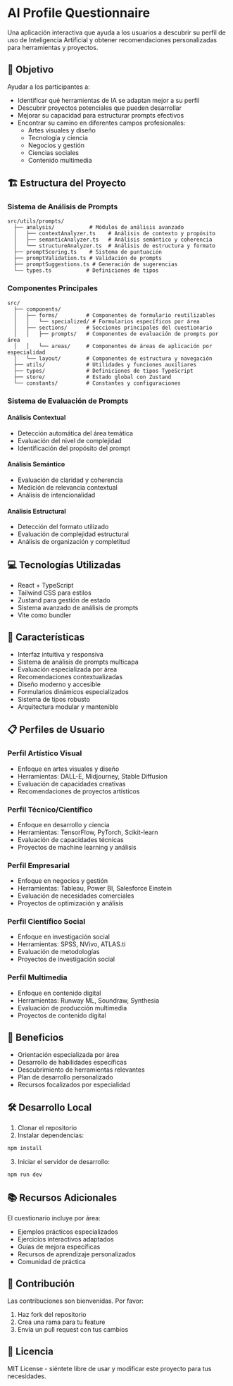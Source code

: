 # AI Profile Questionnaire

Una aplicación interactiva que ayuda a los usuarios a descubrir su perfil de uso de Inteligencia Artificial y obtener recomendaciones personalizadas para herramientas y proyectos.

## 🎯 Objetivo

Ayudar a los participantes a:
- Identificar qué herramientas de IA se adaptan mejor a su perfil
- Descubrir proyectos potenciales que pueden desarrollar
- Mejorar su capacidad para estructurar prompts efectivos
- Encontrar su camino en diferentes campos profesionales:
  - Artes visuales y diseño
  - Tecnología y ciencia
  - Negocios y gestión
  - Ciencias sociales
  - Contenido multimedia

## 🏗 Estructura del Proyecto

### Sistema de Análisis de Prompts
```
src/utils/prompts/
  ├── analysis/           # Módulos de análisis avanzado
  │   ├── contextAnalyzer.ts    # Análisis de contexto y propósito
  │   ├── semanticAnalyzer.ts   # Análisis semántico y coherencia
  │   └── structureAnalyzer.ts  # Análisis de estructura y formato
  ├── promptScoring.ts    # Sistema de puntuación
  ├── promptValidation.ts # Validación de prompts
  ├── promptSuggestions.ts # Generación de sugerencias
  └── types.ts           # Definiciones de tipos
```

### Componentes Principales
```
src/
  ├── components/
  │   ├── forms/         # Componentes de formulario reutilizables
  │   │   └── specialized/ # Formularios específicos por área
  │   ├── sections/      # Secciones principales del cuestionario
  │   │   ├── prompts/   # Componentes de evaluación de prompts por área
  │   │   └── areas/     # Componentes de áreas de aplicación por especialidad
  │   └── layout/        # Componentes de estructura y navegación
  ├── utils/             # Utilidades y funciones auxiliares
  ├── types/             # Definiciones de tipos TypeScript
  ├── store/             # Estado global con Zustand
  └── constants/         # Constantes y configuraciones
```

### Sistema de Evaluación de Prompts

#### Análisis Contextual
- Detección automática del área temática
- Evaluación del nivel de complejidad
- Identificación del propósito del prompt

#### Análisis Semántico
- Evaluación de claridad y coherencia
- Medición de relevancia contextual
- Análisis de intencionalidad

#### Análisis Estructural
- Detección del formato utilizado
- Evaluación de complejidad estructural
- Análisis de organización y completitud

## 💻 Tecnologías Utilizadas

- React + TypeScript
- Tailwind CSS para estilos
- Zustand para gestión de estado
- Sistema avanzado de análisis de prompts
- Vite como bundler

## 🚀 Características

- Interfaz intuitiva y responsiva
- Sistema de análisis de prompts multicapa
- Evaluación especializada por área
- Recomendaciones contextualizadas
- Diseño moderno y accesible
- Formularios dinámicos especializados
- Sistema de tipos robusto
- Arquitectura modular y mantenible

## 📋 Perfiles de Usuario

### Perfil Artístico Visual
- Enfoque en artes visuales y diseño
- Herramientas: DALL-E, Midjourney, Stable Diffusion
- Evaluación de capacidades creativas
- Recomendaciones de proyectos artísticos

### Perfil Técnico/Científico
- Enfoque en desarrollo y ciencia
- Herramientas: TensorFlow, PyTorch, Scikit-learn
- Evaluación de capacidades técnicas
- Proyectos de machine learning y análisis

### Perfil Empresarial
- Enfoque en negocios y gestión
- Herramientas: Tableau, Power BI, Salesforce Einstein
- Evaluación de necesidades comerciales
- Proyectos de optimización y análisis

### Perfil Científico Social
- Enfoque en investigación social
- Herramientas: SPSS, NVivo, ATLAS.ti
- Evaluación de metodologías
- Proyectos de investigación social

### Perfil Multimedia
- Enfoque en contenido digital
- Herramientas: Runway ML, Soundraw, Synthesia
- Evaluación de producción multimedia
- Proyectos de contenido digital

## 🌟 Beneficios

- Orientación especializada por área
- Desarrollo de habilidades específicas
- Descubrimiento de herramientas relevantes
- Plan de desarrollo personalizado
- Recursos focalizados por especialidad

## 🛠 Desarrollo Local

1. Clonar el repositorio
2. Instalar dependencias:
```bash
npm install
```
3. Iniciar el servidor de desarrollo:
```bash
npm run dev
```

## 📚 Recursos Adicionales

El cuestionario incluye por área:
- Ejemplos prácticos especializados
- Ejercicios interactivos adaptados
- Guías de mejora específicas
- Recursos de aprendizaje personalizados
- Comunidad de práctica

## 🤝 Contribución

Las contribuciones son bienvenidas. Por favor:
1. Haz fork del repositorio
2. Crea una rama para tu feature
3. Envía un pull request con tus cambios

## 📝 Licencia

MIT License - siéntete libre de usar y modificar este proyecto para tus necesidades.